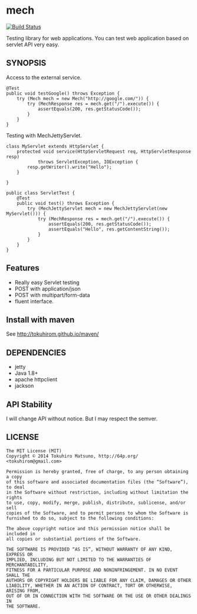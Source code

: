 # mech

[![Build Status](https://travis-ci.org/tokuhirom/mech.svg?branch=master)](https://travis-ci.org/tokuhirom/mech)

Testing library for web applications. You can test web application based on servlet API very easy.

## SYNOPSIS

Access to the external service.

    @Test
    public void testGoogle() throws Exception {
        try (Mech mech = new Mech("http://google.com/")) {
            try (MechResponse res = mech.get("/").execute()) {
                assertEquals(200, res.getStatusCode());
            }
        }
    }

Testing with MechJettyServlet.

    class MyServlet extends HttpServlet {
        protected void service(HttpServletRequest req, HttpServletResponse resp)
                throws ServletException, IOException {
            resp.getWriter().write("Hello");
        }

    }

    public class ServletTest {
        @Test
        public void test() throws Exception {
            try (MechJettyServlet mech = new MechJettyServlet(new MyServlet())) {
                try (MechResponse res = mech.get("/").execute()) {
                    assertEquals(200, res.getStatusCode());
                    assertEquals("Hello", res.getContentString());
                }
            }
        }
    }

## Features

 * Really easy Servlet testing
 * POST with application/json
 * POST with multipart/form-data
 * fluent interface.

## Install with maven

See http://tokuhirom.github.io/maven/

## DEPENDENCIES

  * jetty
  * Java 1.8+
  * apache httpclient
  * jackson

## API Stability

I will change API without notice. But I may respect the semver.

## LICENSE

    The MIT License (MIT)
    Copyright © 2014 Tokuhiro Matsuno, http://64p.org/ <tokuhirom@gmail.com>

    Permission is hereby granted, free of charge, to any person obtaining a copy
    of this software and associated documentation files (the “Software”), to deal
    in the Software without restriction, including without limitation the rights
    to use, copy, modify, merge, publish, distribute, sublicense, and/or sell
    copies of the Software, and to permit persons to whom the Software is
    furnished to do so, subject to the following conditions:

    The above copyright notice and this permission notice shall be included in
    all copies or substantial portions of the Software.

    THE SOFTWARE IS PROVIDED “AS IS”, WITHOUT WARRANTY OF ANY KIND, EXPRESS OR
    IMPLIED, INCLUDING BUT NOT LIMITED TO THE WARRANTIES OF MERCHANTABILITY,
    FITNESS FOR A PARTICULAR PURPOSE AND NONINFRINGEMENT. IN NO EVENT SHALL THE
    AUTHORS OR COPYRIGHT HOLDERS BE LIABLE FOR ANY CLAIM, DAMAGES OR OTHER
    LIABILITY, WHETHER IN AN ACTION OF CONTRACT, TORT OR OTHERWISE, ARISING FROM,
    OUT OF OR IN CONNECTION WITH THE SOFTWARE OR THE USE OR OTHER DEALINGS IN
    THE SOFTWARE.
